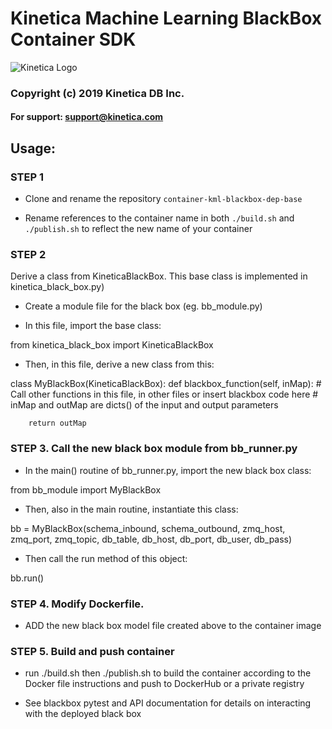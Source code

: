 
# Kinetica Machine Learning BlackBox Container SDK

![Kinetica Logo](https://www.kinetica.com/wp-content/uploads/2018/08/kinetica_logo.svg "Kinetica Logo")

### Copyright (c) 2019 Kinetica DB Inc.
#### For support: support@kinetica.com


## Usage:

### STEP 1

- Clone and rename the repository `container-kml-blackbox-dep-base`

- Rename references to the container name in both `./build.sh` and
  `./publish.sh` to reflect the new name of your container


### STEP 2

Derive a class from KineticaBlackBox. This base class is implemented in kinetica_black_box.py)

- Create a module file for the black box (eg. bb_module.py)

- In this file, import the base class:

from kinetica_black_box import KineticaBlackBox

- Then, in this file, derive a new class from this:

class MyBlackBox(KineticaBlackBox):
    def blackbox_function(self, inMap):
        # Call other functions in this file, in other files or insert blackbox code here
        # inMap and outMap are dicts() of the input and output parameters

        return outMap


### STEP 3. Call the new black box module from bb_runner.py

- In the main() routine of bb_runner.py, import the new black box class:

from bb_module import MyBlackBox

- Then, also in the main routine, instantiate this class:

bb = MyBlackBox(schema_inbound, schema_outbound,
                zmq_host, zmq_port, zmq_topic,
                db_table, db_host, db_port,
                db_user, db_pass)

- Then call the run method of this object:

bb.run()


### STEP 4. Modify Dockerfile.

- ADD the new black box model file created above to the container image


### STEP 5. Build and push container

- run ./build.sh then ./publish.sh to build the container according to the Docker file instructions and push to DockerHub or a private registry

- See blackbox pytest and API documentation for details on interacting with the deployed black box
